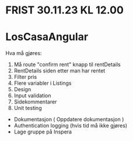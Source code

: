 # FRIST 30.11.23 KL 12.00
# LosCasaAngular 

Hva må gjøres:
1. Må route "confirm rent" knapp til rentDetails
2. RentDetails siden etter man har rentet
3. Filter pris
4. Flere variabler i Listings
5. Design
6. Input validation
7. Sidekommentarer 
8. Unit testing
   
- Dokumentasjon ( Oppdatere dokumentasjon )
- Authentication logging (hvis tid må ikke gjøres)
- Lage gruppe på Inspera
